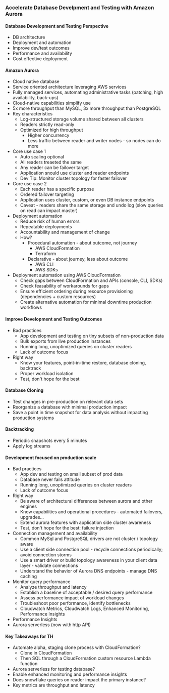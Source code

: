 ### Accelerate Database Develpment and Testing with Amazon Aurora

#### Database Development and Testing Perspective
* DB architecture
* Deployment and automation
* Improve dev/test outcomes
* Performance and availability
* Cost effective deployment

#### Amazon Aurora
* Cloud native database
* Service oriented architecture leveraging AWS services
* Fully managed services, automating administrative tasks (patching, high availability, back-ups)
* Cloud-native capabilities simplify use
* 5x more throughput than MySQL, 3x more throughput than PostgreSQL
* Key characteristics
    * Log-structured storage volume shared between all clusters
    * Readers strictly read-only
    * Optimized for high throughput
        * Higher concurrency
        * Less traffic between reader and writer nodes - so nodes can do more
* Core use case 1
    * Auto scaling optional
    * All readers treaeted the same
    * Any reader can be failover target
    * Application snould use cluster and reader endpoints
    * Dev Tip: Monitor cluster topology for faster failover
* Core use case 2
    * Each reader has a specific purpose
    * Ordered failover targeting
    * Application uses cluster, custom, or even DB instance endpoints
    * Caveat - readers share the same storage and undo log (slow queries on read can impact master)
* Deployment automation
    * Reduce risk of human errors
    * Repeatable deployments
    * Accountability and management of change
    * How?
        * Procedural automation - about outcome, not journey
            * AWS CloudFormation
            * Terraform
        * Declarative - about journey, less about outcome
            * AWS CLI
            * AWS SDKs
* Deployment automation using AWS CloudFormation
    * Check gaps between CloudFormation and APIs (console, CLI, SDKs)
    * Check feasability of workarounds for gaps
    * Ensure efficient ordering during resource provisioning (dependencies + custom resources)
    * Create alternative automation for minimal downtime production workflows

#### Improve Development and Testing Outcomes
* Bad practices
    * App development and testing on tiny subsets of non-production data
    * Bulk exports from live production instances
    * Running long, unoptimized queries on cluster readers
    * Lack of outcome focus
* Right way
    * Know your features, point-in-time restore, database cloning, backtrack
    * Proper workload isolation
    * Test, don't hope for the best

#### Database Cloning
* Test changes in pre-production on relevant data sets
* Reorganize a database with minimal production impact
* Save a point in time snapshot for data analysis without impacting production systems

#### Backtracking
* Periodic snapshots every 5 minutes
* Apply log streams

#### Development focused on production scale
* Bad practices
    * App dev and testing on small subset of prod data
    * Database never fails attitude
    * Running long, unoptimized queries on cluster readers
    * Lack of outcome focus
* Right way
    * Be aware of architectural differences between aurora and other engines
    * Know capabilities and operational procedures - automated failovers, upgrades...
    * Extend aurora features with application side cluster awareness
    * Test, don't hope for the best: failure injection
* Connection management and availability
    * Common MySql and PostgreSQL drivers are not cluster / topology aware
    * Use a client side connection pool - recycle connections periodically; avoid connection storms
    * Use a smart driver or build topology awareness in your client data layer - validate connections
    * Understand the behavior of Aurora DNS endpoints - manage DNS caching
* Monitor query performance
    * Analyze throughput and latency
    * Establish a baseline of acceptable / desired query performance
    * Assess performance impact of workload changes
    * Troubleshoot poor performance, identify bottlenecks
    * Cloudwatch Metrics, Cloudwatch Logs, Enhanced Monitoring, Performance Insights
* Performance Insights
* Aurora serverless (now with http API)

#### Key Takeaways for TH
* Automate alpha, staging clone process with CloudFormation?
    * Clone in CloudFormation
    * Then SQL through a CloudFormation custom resource Lambda function
* Aurora serverless for testing database?
* Enable enhanced monitoring and performance insights
* Does snowflake queries on reader impact the primary instance?
* Key metrics are throughput and latency